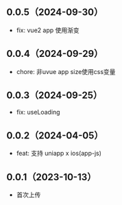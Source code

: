 ## 0.0.5（2024-09-30）
- fix: vue2 app 使用渐变
## 0.0.4（2024-09-29）
- chore: 非uvue app size使用css变量
## 0.0.3（2024-09-25）
- fix: useLoading
## 0.0.2（2024-04-05）
- feat: 支持 uniapp x ios(app-js)
## 0.0.1（2023-10-13）
- 首次上传
